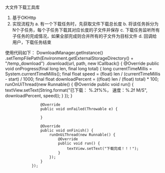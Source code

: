 大文件下载工具库

1. 基于OKHttp
2. 实现流程为
  a. 有一个下载任务时，先获取文件下载总长度
  b. 将该任务拆分为N个子任务，每个子任务下载其对应长度的子文件并保存
  c. 下载任务监听所有子任务的完成情况，如果全部完成则合并所有的子文件为目标文件
  d. 回调给用户，下载任务结束
  
  
使用代码如下：
  DownloadManager.getInstance()
                .setTempFilePath(Environment.getExternalStorageDirectory() + "/temp_download")
                .download(url, path, new ICallback() {
                    @Override
                    public void onProgress(final long len, final long total) {
                        long currentTimeMillis = System.currentTimeMillis();
                        final float speed = (float) len / (currentTimeMillis - start) / 1000;
                        final float downloadPercent = ((float) len / (float) total) * 100;
                        runOnUiThread(new Runnable() {
                            @Override
                            public void run() {
                                textView.setText(String.format("已下载： %.2f%%，        速度：%.2f M/S", downloadPercent, speed));
                            }
                        });
                    }

                    @Override
                    public void onFailed(Throwable e) {

                    }

                    @Override
                    public void onFinish() {
                        runOnUiThread(new Runnable() {
                            @Override
                            public void run() {
                                textView.setText("下载完成！！！");
                            }
                        });
                    }
                });

